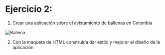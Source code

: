 # Ejercicio 2:

1. Crear una aplicación sobre el avistamiento de ballenas en Colombia

![Ballena](https://res.cloudinary.com/db9wh5uvt/image/upload/v1625632610/Ballena_gz2hik.png)

2. Con la maqueta de HTML construida dar estilo y mejorar el diseño de la aplicación